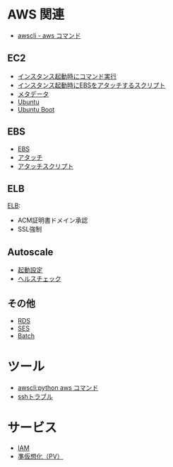 # AWS 関連

- [awscli - aws コマンド](aws.awscli.md)

## EC2

- [インスタンス起動時にコマンド実行](aws.bootcommand.md)
- [インスタンス起動時にEBSをアタッチするスクリプト](aws.boot.attachvolume.bash)
- [メタデータ](aws.instance.metadata.md)
- [Ubuntu](aws.ubuntu.md)
- [Ubuntu Boot](aws.ubuntu.boot.md)

## EBS

- [EBS](aws.ebs.md)
- [アタッチ](aws.mount.md)
- [アタッチスクリプト](aws.mount.ebs.bash)


## ELB

[ELB](aws.elb.md):

-  ACM証明書ドメイン承認
-  SSL強制

## Autoscale

- [起動設定](aws.autoscale.md)
- [ヘルスチェック](aws.autoscale.health.md)

## その他

- [RDS](rds/README.md)
- [SES](ses/README.md)
- [Batch](aws.batch.md)

# ツール

- [awscli:python aws コマンド](aws.awscli.md)
- [sshトラブル](aws.ssh.md)

# サービス

- [IAM](aws.iam.md)
- [準仮想化（PV）](aws.pv-grub.md)
